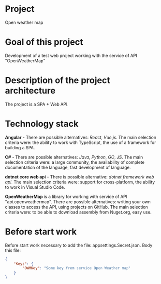 # Project

Open weather map

# Goal of this project

Development of a test web project working with the service of API "OpenWeatherMap"

# Description of the project architecture

The project is a SPA + Web API.

# Technology stack

**Angular** - There are possible alternatives: *React*, *Vue.js*. The main selection criteria were: the ability to work with TypeScript, the use of a framework for building a SPA.

**C#** -  There are possible alternatives: *Java*, *Python*, *GO*, *JS*. The main selection criteria were: a large community, the availability of complete documentation of the language, fast development of language.

**dotnet core web api** - There is possible alternative: *dotnet framework web api*. The main selection criteria were: support for cross-platform, the ability to work in Visual Studio Code.

**OpenWeatherMap** is a library for working with service of API "api.openweathermap". There are possible alternatives: writing your own classes to access the API, using projects on GitHub. The main selection criteria were: to be able to download assembly from Nuget.org, easy use.

# Before start work

Before start work necessary to add the file: appsettings.Secret.json.
Body this file:
```json
{
    "Keys": {
        "OWMKey": "Some key from service Open Weather map"
    }
}
```